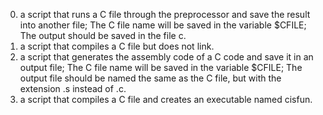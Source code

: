 0. a script that runs a C file through the preprocessor and save the result into another file; The C file name will be saved in the variable $CFILE; The output should be saved in the file c.
1. a script that compiles a C file but does not link.
2. a script that generates the assembly code of a C code and save it in an output file; The C file name will be saved in the variable $CFILE; The output file should be named the same as the C file, but with the extension .s instead of .c.
3. a script that compiles a C file and creates an executable named cisfun.
